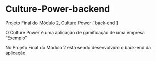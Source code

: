 # Culture-Power-backend
Projeto Final do Módulo 2,  Culture Power [ back-end ]

O Culture Power é uma aplicação de gamificação de uma empresa “Exemplo”

No Projeto Final do Módulo 2 está sendo desenvolvido o back-end da aplicação.
